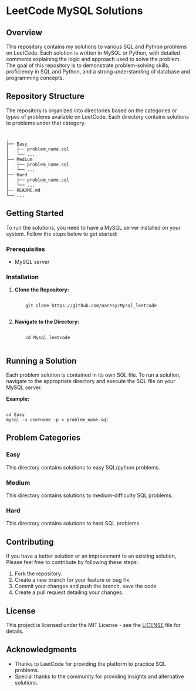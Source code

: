 <h1>LeetCode MySQL Solutions</h1>

<h2>Overview</h2>
<p>This repository contains my solutions to various SQL and Python problems on LeetCode. Each solution is written in MySQL or Python, with detailed comments explaining the logic and approach used to solve the problem. The goal of this repository is to demonstrate problem-solving skills, proficiency in SQL and Python, and a strong understanding of database and programming concepts.</p>

<h2>Repository Structure</h2>
<p>The repository is organized into directories based on the categories or types of problems available on LeetCode. Each directory contains solutions to problems under that category.</p>

<pre><code>
.
├── Easy
│   ├── problem_name.sql
│   └── ...
├── Medium
│   ├── problem_name.sql
│   └── ...
├── Hard
│   ├── problem_name.sql
│   └── ...
├── README.md
└── ...
</code></pre>

<h2>Getting Started</h2>
<p>To run the solutions, you need to have a MySQL server installed on your system. Follow the steps below to get started:</p>

<h3>Prerequisites</h3>
<ul>
  <li>MySQL server</li>
</ul>

<h3>Installation</h3>
<ol>
  <li><strong>Clone the Repository:</strong></li>
    <pre><code>
    git clone https://github.com/naresy/Mysql_leetcode
    </code></pre>
  <li><strong>Navigate to the Directory:</strong></li>
    <pre><code>
    cd Mysql_leetcode
    </code></pre>
</ol>

<h2>Running a Solution</h2>
<p>Each problem solution is contained in its own SQL file. To run a solution, navigate to the appropriate directory and execute the SQL file on your MySQL server.</p>

<p><strong>Example:</strong></p>

<pre><code>
cd Easy
mysql -u username -p < problem_name.sql
</code></pre>

<h2>Problem Categories</h2>

<h3>Easy</h3>
<p>This directory contains solutions to easy SQL/python  problems.</p>

<h3>Medium</h3>
<p>This directory contains solutions to medium-difficulty SQL problems.</p>

<h3>Hard</h3>
<p>This directory contains solutions to hard SQL problems.</p>

<h2>Contributing</h2>
<p>If you have a better solution or an improvement to an existing solution, Please feel free to contribute by following these steps:</p>
<ol>
  <li>Fork the repository.</li>
  <li>Create a new branch for your feature or bug fix.</li>
  <li>Commit your changes and push the branch, save the code</li>
  <li>Create a pull request detailing your changes.</li>
</ol>

<h2>License</h2>
<p>This project is licensed under the MIT License - see the <a href="LICENSE">LICENSE</a> file for details.</p>

<h2>Acknowledgments</h2>
<ul>
  <li>Thanks to LeetCode for providing the platform to practice SQL problems.</li>
  <li>Special thanks to the community for providing insights and alternative solutions.</li>
</ul>
